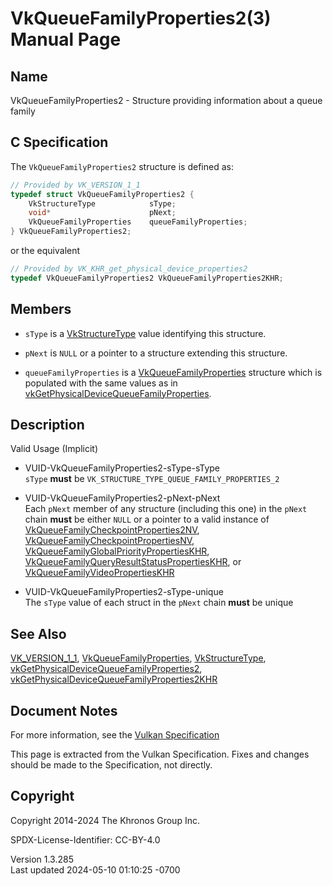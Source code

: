 # VkQueueFamilyProperties2(3) Manual Page

## Name

VkQueueFamilyProperties2 - Structure providing information about a queue
family



## <a href="#_c_specification" class="anchor"></a>C Specification

The `VkQueueFamilyProperties2` structure is defined as:

``` c
// Provided by VK_VERSION_1_1
typedef struct VkQueueFamilyProperties2 {
    VkStructureType            sType;
    void*                      pNext;
    VkQueueFamilyProperties    queueFamilyProperties;
} VkQueueFamilyProperties2;
```

or the equivalent

``` c
// Provided by VK_KHR_get_physical_device_properties2
typedef VkQueueFamilyProperties2 VkQueueFamilyProperties2KHR;
```

## <a href="#_members" class="anchor"></a>Members

- `sType` is a [VkStructureType](https://registry.khronos.org/vulkan/specs/1.3-extensions/man/html/VkStructureType.html) value identifying
  this structure.

- `pNext` is `NULL` or a pointer to a structure extending this
  structure.

- `queueFamilyProperties` is a
  [VkQueueFamilyProperties](https://registry.khronos.org/vulkan/specs/1.3-extensions/man/html/VkQueueFamilyProperties.html) structure
  which is populated with the same values as in
  [vkGetPhysicalDeviceQueueFamilyProperties](https://registry.khronos.org/vulkan/specs/1.3-extensions/man/html/vkGetPhysicalDeviceQueueFamilyProperties.html).

## <a href="#_description" class="anchor"></a>Description

Valid Usage (Implicit)

- <a href="#VUID-VkQueueFamilyProperties2-sType-sType"
  id="VUID-VkQueueFamilyProperties2-sType-sType"></a>
  VUID-VkQueueFamilyProperties2-sType-sType  
  `sType` **must** be `VK_STRUCTURE_TYPE_QUEUE_FAMILY_PROPERTIES_2`

- <a href="#VUID-VkQueueFamilyProperties2-pNext-pNext"
  id="VUID-VkQueueFamilyProperties2-pNext-pNext"></a>
  VUID-VkQueueFamilyProperties2-pNext-pNext  
  Each `pNext` member of any structure (including this one) in the
  `pNext` chain **must** be either `NULL` or a pointer to a valid
  instance of
  [VkQueueFamilyCheckpointProperties2NV](https://registry.khronos.org/vulkan/specs/1.3-extensions/man/html/VkQueueFamilyCheckpointProperties2NV.html),
  [VkQueueFamilyCheckpointPropertiesNV](https://registry.khronos.org/vulkan/specs/1.3-extensions/man/html/VkQueueFamilyCheckpointPropertiesNV.html),
  [VkQueueFamilyGlobalPriorityPropertiesKHR](https://registry.khronos.org/vulkan/specs/1.3-extensions/man/html/VkQueueFamilyGlobalPriorityPropertiesKHR.html),
  [VkQueueFamilyQueryResultStatusPropertiesKHR](https://registry.khronos.org/vulkan/specs/1.3-extensions/man/html/VkQueueFamilyQueryResultStatusPropertiesKHR.html),
  or
  [VkQueueFamilyVideoPropertiesKHR](https://registry.khronos.org/vulkan/specs/1.3-extensions/man/html/VkQueueFamilyVideoPropertiesKHR.html)

- <a href="#VUID-VkQueueFamilyProperties2-sType-unique"
  id="VUID-VkQueueFamilyProperties2-sType-unique"></a>
  VUID-VkQueueFamilyProperties2-sType-unique  
  The `sType` value of each struct in the `pNext` chain **must** be
  unique

## <a href="#_see_also" class="anchor"></a>See Also

[VK_VERSION_1_1](https://registry.khronos.org/vulkan/specs/1.3-extensions/man/html/VK_VERSION_1_1.html),
[VkQueueFamilyProperties](https://registry.khronos.org/vulkan/specs/1.3-extensions/man/html/VkQueueFamilyProperties.html),
[VkStructureType](https://registry.khronos.org/vulkan/specs/1.3-extensions/man/html/VkStructureType.html),
[vkGetPhysicalDeviceQueueFamilyProperties2](https://registry.khronos.org/vulkan/specs/1.3-extensions/man/html/vkGetPhysicalDeviceQueueFamilyProperties2.html),
[vkGetPhysicalDeviceQueueFamilyProperties2KHR](https://registry.khronos.org/vulkan/specs/1.3-extensions/man/html/vkGetPhysicalDeviceQueueFamilyProperties2KHR.html)

## <a href="#_document_notes" class="anchor"></a>Document Notes

For more information, see the <a
href="https://registry.khronos.org/vulkan/specs/1.3-extensions/html/vkspec.html#VkQueueFamilyProperties2"
target="_blank" rel="noopener">Vulkan Specification</a>

This page is extracted from the Vulkan Specification. Fixes and changes
should be made to the Specification, not directly.

## <a href="#_copyright" class="anchor"></a>Copyright

Copyright 2014-2024 The Khronos Group Inc.

SPDX-License-Identifier: CC-BY-4.0

Version 1.3.285  
Last updated 2024-05-10 01:10:25 -0700
